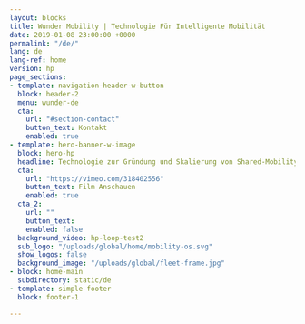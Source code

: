 ```yaml
---
layout: blocks
title: Wunder Mobility | Technologie Für Intelligente Mobilität
date: 2019-01-08 23:00:00 +0000
permalink: "/de/"
lang: de
lang-ref: home
version: hp
page_sections:
- template: navigation-header-w-button
  block: header-2
  menu: wunder-de
  cta:
    url: "#section-contact"
    button_text: Kontakt
    enabled: true
- template: hero-banner-w-image
  block: hero-hp
  headline: Technologie zur Gründung und Skalierung von Shared-Mobility-Diensten
  cta:
    url: "https://vimeo.com/318402556"
    button_text: Film Anschauen
    enabled: true
  cta_2:
    url: ""
    button_text:
    enabled: false
  background_video: hp-loop-test2
  sub_logo: "/uploads/global/home/mobility-os.svg"
  show_logos: false
  background_image: "/uploads/global/fleet-frame.jpg"
- block: home-main
  subdirectory: static/de
- template: simple-footer
  block: footer-1

---
```

